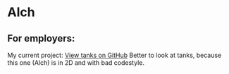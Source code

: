 # Alch
## For employers:
My current project: [View tanks on GitHub](https://github.com/BbIXOD/Tanks.git)
Better to look at tanks, because this one (Alch) is in 2D and with bad codestyle.
